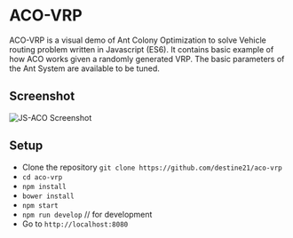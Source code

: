 # ACO-VRP

ACO-VRP is a visual demo of Ant Colony Optimization to solve Vehicle routing problem written in Javascript (ES6). It contains basic example of how ACO works given a randomly generated VRP. The basic parameters of the Ant System are available to be tuned.


## Screenshot

![JS-ACO Screenshot](https://raw.githubusercontent.com/destine21/aco-vrp/master/ss.gif)


## Setup

 - Clone the repository `git clone https://github.com/destine21/aco-vrp`
 - `cd aco-vrp`
 - `npm install`
 - `bower install`
 - `npm start`
 - `npm run develop` // for development
 - Go to `http://localhost:8080`
